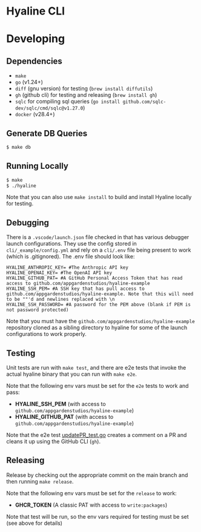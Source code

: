 <!-- purpose: Provide a high-level introduction of the Hyaline CLI and provide guidance for developing, testing, running, and releasing Hyaline. -->
# Hyaline CLI

# Developing

## Dependencies
<!-- purpose: Document any additional dependencies required to develop, test, or release Hyaline. -->

* `make`
* `go` (v1.24+)
* `diff` (gnu version) for testing (`brew install diffutils`)
* `gh` (github cli) for testing and releasing (`brew install gh`)
* `sqlc` for compiling sql queries (`go install github.com/sqlc-dev/sqlc/cmd/sqlc@v1.27.0`)
* `docker` (v28.4+)

## Generate DB Queries
<!-- purpose: Document how to generate db queries. -->
```sh
$ make db
```

## Running Locally
<!-- purpose: Document how to run Hyaline locally. -->
```sh
$ make
$ ./hyaline
```

Note that you can also use `make install` to build and install Hyaline locally for testing.

## Debugging
<!-- purpose: Document how to debug Hyaline locally. -->
There is a `.vscode/launch.json` file checked in that has various debugger launch configurations. They use the config stored in `cli/_example/config.yml` and rely on a `cli/.env` file being present to work (which is .gitignored). The .env file should look like:

```
HYALINE_ANTHROPIC_KEY= #The Anthropic API key
HYALINE_OPENAI_KEY= #The OpenAI API key
HYALINE_GITHUB_PAT= #A GitHub Personal Access Token that has read access to github.com/appgardenstudios/hyaline-example
HYALINE_SSH_PEM= #A SSH key that has pull access to github.com/appgardenstudios/hyaline-example. Note that this will need to be ""'d and newlines replaced with \n
HYALINE_SSH_PASSWORD= #A password for the PEM above (blank if PEM is not password protected)
```

Note that you must have the `github.com/appgardenstudios/hyaline-example` repository cloned as a sibling directory to hyaline for some of the launch configurations to work properly.

## Testing
<!-- purpose: Document how to test Hyaline locally. -->
Unit tests are run with `make test`, and there are e2e tests that invoke the actual hyaline binary that you can run with `make e2e`.

Note that the following env vars must be set for the `e2e` tests to work and pass:
* **HYALINE_SSH_PEM** (with access to `github.com/appgardenstudios/hyaline-example`)
* **HYALINE_GITHUB_PAT** (with access to `github.com/appgardenstudios/hyaline-example`)

Note that the e2e test [updatePR_test.go](./e2e/updatePR_test.go) creates a comment on a PR and cleans it up using the GitHub CLI (`gh`).

## Releasing
<!-- purpose: Document how to release Hyaline. -->
Release by checking out the appropriate commit on the main branch and then running `make release`.

Note that the following env vars must be set for the `release` to work:
* **GHCR_TOKEN** (A classic PAT with access to `write:packages`)

Note that test will be run, so the env vars required for testing must be set (see above for details)
